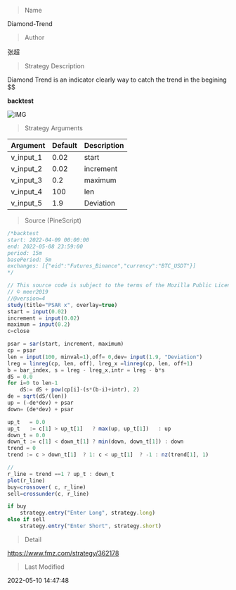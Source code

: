 
> Name

Diamond-Trend

> Author

张超

> Strategy Description

Diamond Trend is an indicator clearly way to catch the trend in the begining $$

**backtest**

 ![IMG](https://www.fmz.com/upload/asset/f6a5f43fe714bdae29.png) 

> Strategy Arguments



|Argument|Default|Description|
|----|----|----|
|v_input_1|0.02|start|
|v_input_2|0.02|increment|
|v_input_3|0.2|maximum|
|v_input_4|100|len|
|v_input_5|1.9|Deviation|


> Source (PineScript)

``` javascript
/*backtest
start: 2022-04-09 00:00:00
end: 2022-05-08 23:59:00
period: 15m
basePeriod: 5m
exchanges: [{"eid":"Futures_Binance","currency":"BTC_USDT"}]
*/

// This source code is subject to the terms of the Mozilla Public License 2.0 at https://mozilla.org/MPL/2.0/
// © meer2019
//@version=4
study(title="PSAR x", overlay=true)
start = input(0.02)
increment = input(0.02)
maximum = input(0.2)
c=close

psar = sar(start, increment, maximum)
cp = psar
len = input(100, minval=1),off= 0,dev= input(1.9, "Deviation")
lreg = linreg(cp, len, off), lreg_x =linreg(cp, len, off+1)
b = bar_index, s = lreg - lreg_x,intr = lreg - b*s
dS = 0.0
for i=0 to len-1
    dS:= dS + pow(cp[i]-(s*(b-i)+intr), 2)  
de = sqrt(dS/(len))
up = (-de*dev) + psar
down= (de*dev) + psar

up_t   = 0.0
up_t   := c[1] > up_t[1]   ? max(up, up_t[1])   : up
down_t = 0.0
down_t := c[1] < down_t[1] ? min(down, down_t[1]) : down
trend = 0
trend := c > down_t[1]  ? 1: c < up_t[1]  ? -1 : nz(trend[1], 1)

//
r_line = trend ==1 ? up_t : down_t
plot(r_line)
buy=crossover( c, r_line) 
sell=crossunder(c, r_line) 

if buy
    strategy.entry("Enter Long", strategy.long)
else if sell
    strategy.entry("Enter Short", strategy.short)

```

> Detail

https://www.fmz.com/strategy/362178

> Last Modified

2022-05-10 14:47:48
